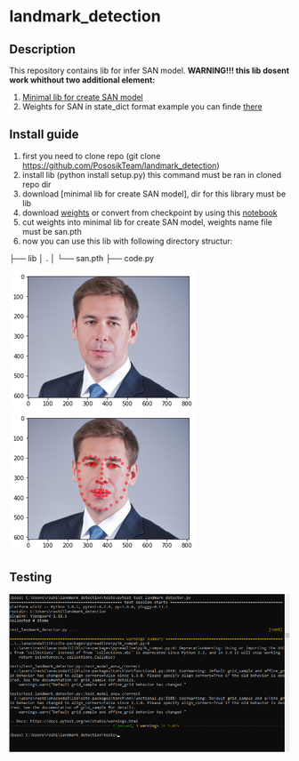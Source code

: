 # landmark_detection

## Description
This repository contains lib for infer SAN model. **WARNING!!! this lib dosent work whithout two additional element:**
1. [Minimal lib for create SAN model](https://github.com/PososikTeam/SAN_lib/tree/main/lib)
2. Weights for SAN in state_dict format example you can finde [there](https://drive.google.com/file/d/1rEQuGkAPFnnVscofZDmfQkRXWOcr_HEW/view?usp=sharing)

## Install guide
1. first you need to clone repo (git clone https://github.com/PososikTeam/landmark_detection)
2. install lib (python install setup.py) this command must be ran in cloned repo dir
3. download [minimal lib for create SAN model], dir for this library must be lib
4. download [weights](https://drive.google.com/file/d/1rEQuGkAPFnnVscofZDmfQkRXWOcr_HEW/view?usp=sharing) or convert from checkpoint by using this [notebook](https://github.com/PososikTeam/SAN_lib/tree/main/create_state_dict)
5. cut weights into minimal lib for create SAN model, weights name file must be san.pth
6. now you can use this lib with following directory structur:

├── lib
│   .
│   └── san.pth
├── code.py

![Image of Yaktocat](https://github.com/PososikTeam/SAN_lib/blob/main/images/input.png)
![Image of Yaktocat](https://github.com/PososikTeam/SAN_lib/blob/main/images/output.png)


## Testing
![Image of Yaktocat](https://github.com/PososikTeam/SAN_lib/blob/main/images/tests.png)
